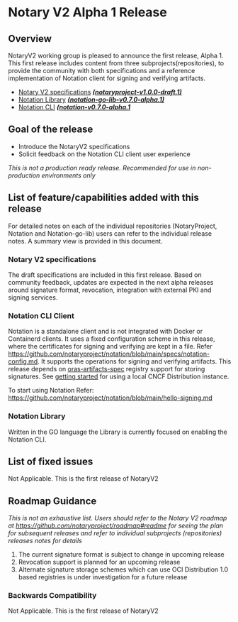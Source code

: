 # Notary V2 Alpha 1 Release

## Overview
NotaryV2 working group is pleased to announce the first release, Alpha 1. This first release includes content from three subprojects(repositories), to provide the community with both specifications and a reference implementation of Notation client for signing and verifying artifacts. 

- [Notary V2 specifications](https://github.com/notaryproject/notaryproject) ***[(notaryproject-v1.0.0-draft.1)](https://github.com/notaryproject/notaryproject/releases/tag/v1.0.0-draft.1)***
- [Notation Library](https://github.com/notaryproject/notation-go-lib) ***[(notation-go-lib-v0.7.0-alpha.1)](https://github.com/notaryproject/notation-go-lib/releases/tag/v0.7.0-alpha.1)***
- [Notation CLI](https://github.com/notaryproject/notation)   ***([notation-v0.7.0-alpha.1](https://github.com/notaryproject/notation/releases/tag/v0.7.0-alpha.1)***

## Goal of the release
- Introduce the NotaryV2 specifications
- Solicit feedback on the Notation CLI client user experience 

*This is not a production ready release. Recommended for use in non-production environments only*

## List of feature/capabilities added with this release
For detailed notes on each of the individual repositories (NotaryProject, Notation and Notation-go-lib) users can refer to the individual release notes. A summary view is provided in this document.

### Notary V2 specifications
The draft specifications are included in this first release. Based on community feedback, updates are expected in the next alpha releases around signature format, revocation, integration with external PKI and signing services. 

### Notation CLI Client
Notation is a standalone client and is not integrated with Docker or Containerd clients. It uses a fixed configuration scheme in this release, where the certificates for signing and verifying are kept in a file. Refer https://github.com/notaryproject/notation/blob/main/specs/notation-config.md. It supports the operations for signing and verifying artifacts. This release depends on [oras-artifacts-spec](https://github.com/oras-project/artifacts-spec/) registry support for storing signatures. See [getting started](https://github.com/notaryproject/notation/blob/main/docs/hello-signing.md#getting-started) for using a local CNCF Distribution instance. 

To start using Notation Refer: https://github.com/notaryproject/notation/blob/main/hello-signing.md

### Notation Library
Written in the GO language the Library is currently focused on enabling the Notation CLI.

## List of fixed issues
Not Applicable. This is the first release of NotaryV2

## Roadmap Guidance
*This is not an exhaustive list. Users should refer to the Notary V2 roadmap at https://github.com/notaryproject/roadmap#readme for seeing the plan for subsequent releases and refer to individual subprojects (repositories) releases notes for details*

1. The current signature format is subject to change in upcoming release
2. Revocation support is planned for an upcoming release
3. Alternate signature storage schemes which can use OCI Distribution 1.0 based registries is under investigation for a future release

### Backwards Compatibility
Not Applicable. This is the first release of NotaryV2
